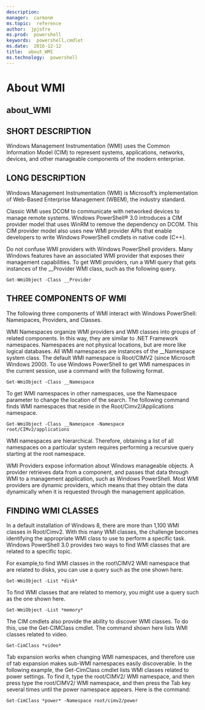 ```yaml
---
description:  
manager:  carmonm
ms.topic:  reference
author:  jpjofre
ms.prod:  powershell
keywords:  powershell,cmdlet
ms.date:  2016-12-12
title:  about_WMI
ms.technology:  powershell
---
```


# About WMI
## about_WMI


## SHORT DESCRIPTION
Windows Management Instrumentation (WMI) uses the Common Information Model (CIM) to represent systems, applications, networks, devices, and other manageable components of the modern enterprise.


## LONG DESCRIPTION
Windows Management Instrumentation (WMI) is Microsoft’s implementation of Web-Based Enterprise Management (WBEM), the industry standard.

Classic WMI uses DCOM to communicate with networked devices to manage remote systems.  Windows PowerShell® 3.0 introduces a CIM provider model that uses WinRM to remove the dependency on DCOM. This CIM provider model also uses new WMI provider APIs that enable developers to write  Windows PowerShell cmdlets in native code (C\+\+).

Do not confuse WMI providers with  Windows PowerShell providers. Many Windows features have an associated WMI provider that exposes their management capabilities. To get WMI providers, run a WMI query that gets instances of the __Provider WMI class, such as the following query.


```
Get-WmiObject -Class __Provider
```



## THREE COMPONENTS OF WMI
The following three components of WMI interact with  Windows PowerShell: Namespaces, Providers, and Classes.

WMI Namespaces organize WMI providers and WMI classes into groups of related components. In this way, they are similar to .NET Framework namespaces. Namespaces are not physical locations, but are more like logical databases. All WMI namespaces are instances of the __Namespace system class. The default WMI namespace is Root\/CIMV2 (since Microsoft Windows 2000). To use  Windows PowerShell to get WMI namespaces in the current session, use a command with the following format.


```
Get-WmiObject -Class __Namespace
```


To get WMI namespaces in other namespaces, use the Namespace parameter to change the location of the search. The following command finds WMI namespaces that reside in the Root\/Cimv2\/Applications namespace.


```
Get-WmiObject -Class __Namespace -Namespace   
root/CIMv2/applications
```


WMI namespaces are hierarchical. Therefore, obtaining a list of all namespaces on a particular system requires performing a recursive query starting at the root namespace.

WMI Providers expose information about Windows manageable objects. A provider retrieves data from a component, and passes that data through WMI to a management application, such as  Windows PowerShell. Most WMI providers are dynamic providers, which means that they obtain the data dynamically when it is requested through the management application.


## FINDING WMI CLASSES
In a default installation of Windows 8, there are more than 1,100 WMI classes in Root\/Cimv2. With this many WMI classes, the challenge becomes identifying the appropriate WMI class to use to perform a specific task.  Windows PowerShell 3.0 provides two ways to find WMI classes that are related to a specific topic.

For example,to find WMI classes in the root\CIMV2 WMI namespace that are related to disks, you can use a query such as the one shown here.


```
Get-WmiObject -List *disk*
```


To find WMI classes that are related to memory, you might use a query such as the one shown here.


```
Get-WmiObject -List *memory*
```


The CIM cmdlets also provide the ability to discover WMI classes. To do this, use the Get-CIMClass cmdlet. The command shown here lists WMI classes related to video.


```
Get-CimClass *video*
```


Tab expansion works when changing WMI namespaces, and therefore use of tab expansion makes sub-WMI namespaces easily discoverable. In the following example, the Get-CimClass cmdlet lists WMI classes related to power settings. To find it, type the root\/CIMV2\/ WMI namespace, and then press type the root\/CIMV2\/ WMI namespace, and then press the Tab key several times until the power namespace appears. Here is the command:


```
Get-CimClass *power* -Namespace root/cimv2/power
```

